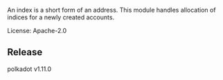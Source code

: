 An index is a short form of an address. This module handles allocation
of indices for a newly created accounts.

License: Apache-2.0


## Release

polkadot v1.11.0
